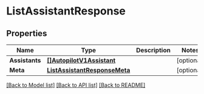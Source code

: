 # ListAssistantResponse

## Properties
Name | Type | Description | Notes
------------ | ------------- | ------------- | -------------
**Assistants** | [**[]AutopilotV1Assistant**](autopilot.v1.assistant.md) |  |[optional] 
**Meta** | [**ListAssistantResponseMeta**](ListAssistantResponse_meta.md) |  |[optional] 

[[Back to Model list]](../README.md#documentation-for-models) [[Back to API list]](../README.md#documentation-for-api-endpoints) [[Back to README]](../README.md)


